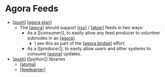 # Agora Feeds

- [[push]] [[agora plan]]
  - The [[agora]] should support [[rss]] / [[atom]] feeds in two ways:
    - As a [[consumer]], to easily allow any feed producer to volunteer subnodes in an [[agora]].
      - I see this as part of the [[agora bridge]] effort.
    - As a [[producer]], to easily allow users and other systems to consume [[agora]] updates.
- [[push]] [[python]] libraries
  - [[atoma]]
  - [[feedparser]]


[//begin]: # "Autogenerated link references for markdown compatibility"
[push]: push "Push"
[agora plan]: agora-plan "Agora Plan"
[agora]: agora "Agora"
[rss]: rss "Rss"
[atom]: atom "Atom"
[agora bridge]: agora-bridge "Agora Bridge"
[atoma]: atoma "Atoma"
[feedparser]: feedparser "Feedparser"
[//end]: # "Autogenerated link references"